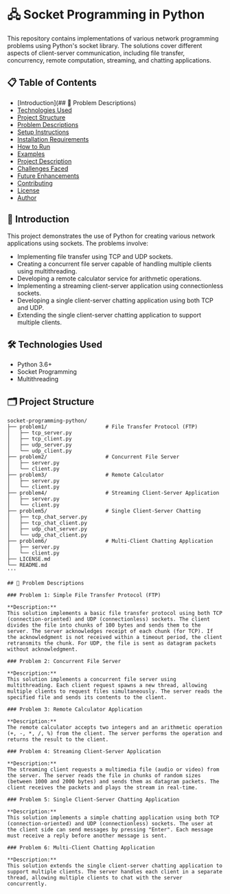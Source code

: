 # 🖧 Socket Programming in Python

This repository contains implementations of various network programming problems using Python's socket library. The solutions cover different aspects of client-server communication, including file transfer, concurrency, remote computation, streaming, and chatting applications.

## 📋 Table of Contents

- [Introduction](## 🧩 Problem Descriptions)
- [Technologies Used](#technologies-used)
- [Project Structure](#project-structure)
- [Problem Descriptions](#problem-descriptions)
- [Setup Instructions](#setup-instructions)
- [Installation Requirements](#installation-requirements)
- [How to Run](#how-to-run)
- [Examples](#examples)
- [Project Description](#project-description)
- [Challenges Faced](#challenges-faced)
- [Future Enhancements](#future-enhancements)
- [Contributing](#contributing)
- [License](#license)
- [Author](#author)

## 📝 Introduction

This project demonstrates the use of Python for creating various network applications using sockets. The problems involve:

- Implementing file transfer using TCP and UDP sockets.
- Creating a concurrent file server capable of handling multiple clients using multithreading.
- Developing a remote calculator service for arithmetic operations.
- Implementing a streaming client-server application using connectionless sockets.
- Developing a single client-server chatting application using both TCP and UDP.
- Extending the single client-server chatting application to support multiple clients.

## 🛠 Technologies Used

- Python 3.6+
- Socket Programming
- Multithreading

## 🗂 Project Structure

```plaintext
socket-programming-python/
├── problem1/                   # File Transfer Protocol (FTP)
│   ├── tcp_server.py
│   ├── tcp_client.py
│   ├── udp_server.py
│   └── udp_client.py
├── problem2/                   # Concurrent File Server
│   ├── server.py
│   └── client.py
├── problem3/                   # Remote Calculator
│   ├── server.py
│   └── client.py
├── problem4/                   # Streaming Client-Server Application
│   ├── server.py
│   └── client.py
├── problem5/                   # Single Client-Server Chatting
│   ├── tcp_chat_server.py
│   ├── tcp_chat_client.py
│   ├── udp_chat_server.py
│   └── udp_chat_client.py
├── problem6/                   # Multi-Client Chatting Application
│   ├── server.py
│   └── client.py
├── LICENSE.md
└── README.md
'''

## 🧩 Problem Descriptions

### Problem 1: Simple File Transfer Protocol (FTP)

**Description:**  
This solution implements a basic file transfer protocol using both TCP (connection-oriented) and UDP (connectionless) sockets. The client divides the file into chunks of 100 bytes and sends them to the server. The server acknowledges receipt of each chunk (for TCP). If the acknowledgment is not received within a timeout period, the client retransmits the chunk. For UDP, the file is sent as datagram packets without acknowledgment.

### Problem 2: Concurrent File Server

**Description:**  
This solution implements a concurrent file server using multithreading. Each client request spawns a new thread, allowing multiple clients to request files simultaneously. The server reads the specified file and sends its contents to the client.

### Problem 3: Remote Calculator Application

**Description:**  
The remote calculator accepts two integers and an arithmetic operation (+, -, *, /, %) from the client. The server performs the operation and returns the result to the client.

### Problem 4: Streaming Client-Server Application

**Description:**  
The streaming client requests a multimedia file (audio or video) from the server. The server reads the file in chunks of random sizes (between 1000 and 2000 bytes) and sends them as datagram packets. The client receives the packets and plays the stream in real-time.

### Problem 5: Single Client-Server Chatting Application

**Description:**  
This solution implements a simple chatting application using both TCP (connection-oriented) and UDP (connectionless) sockets. The user at the client side can send messages by pressing "Enter". Each message must receive a reply before another message is sent.

### Problem 6: Multi-Client Chatting Application

**Description:**  
This solution extends the single client-server chatting application to support multiple clients. The server handles each client in a separate thread, allowing multiple clients to chat with the server concurrently.
